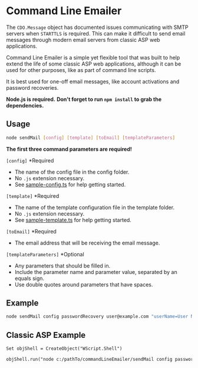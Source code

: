 # Command Line Emailer

The `CDO.Message` object has documented issues communicating with SMTP servers
when `STARTTLS` is required.  This can make it difficult to send email messages
through modern email servers from classic ASP web applications.

Command Line Emailer is a simple yet flexible tool that was built
to help extend the life of some classic ASP web applications,
although it can be used for other purposes, like as part of command line scripts.

It is best used for one-off email messages, like account activations
and password recoveries.

**Node.js is required.**
**Don't forget to run `npm install` to grab the dependencies.**

## Usage

```bash
node sendMail [config] [template] [toEmail] [templateParameters]
```

**The first three command parameters are required!**

`[config]` \*Required

-   The name of the config file in the config folder.
-   No `.js` extension necessary.
-   See [sample-config.ts](config/sample-config.ts) for help getting started.

`[template]` \*Required

-   The name of the template configuration file in the template folder.
-   No `.js` extension necessary.
-   See [sample-template.ts](template/sample-template.ts) for help getting started.

`[toEmail]` \*Required

-   The email address that will be receiving the email message.

`[templateParameters]` \*Optional

-   Any parameters that should be filled in.
-   Include the parameter name and parameter value, separated by an equals sign.
-   Use double quotes around parameters that have spaces.

## Example

```bash
node sendMail config passwordRecovery user@example.com "userName=User Name" password=newP@ssword
```

## Classic ASP Example

```ASP
Set objShell = CreateObject("WScript.Shell")

objShell.run("node c:/pathTo/commandLineEmailer/sendMail config passwordRecovery user@example.com userName=user password=newP@ssword")
```
